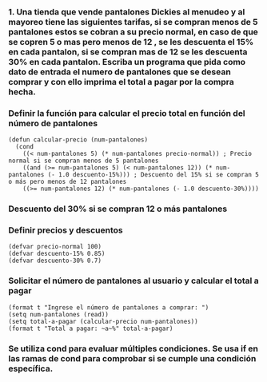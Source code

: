  <h3>1. Una tienda que vende pantalones Dickies al menudeo y al mayoreo tiene
   las siguientes tarifas, si se compran menos de 5 pantalones estos se
   cobran a su precio normal, en caso de que se copren 5 o mas pero
   menos de 12 , se les descuenta el 15% en cada pantalon, si se compran
   mas de 12 se les descuenta 30% en cada pantalon.  Escriba un programa
   que pida como dato de entrada el numero de pantalones que se desean
   comprar y con ello imprima el total a pagar por la compra hecha.</h3>


### Definir la función para calcular el precio total en función del número de pantalones

~~~
(defun calcular-precio (num-pantalones)
  (cond
    ((< num-pantalones 5) (* num-pantalones precio-normal)) ; Precio normal si se compran menos de 5 pantalones
    ((and (>= num-pantalones 5) (< num-pantalones 12)) (* num-pantalones (- 1.0 descuento-15%))) ; Descuento del 15% si se compran 5 o más pero menos de 12 pantalones
    ((>= num-pantalones 12) (* num-pantalones (- 1.0 descuento-30%)))) 
~~~    
### Descuento del 30% si se compran 12 o más pantalones

### Definir precios y descuentos

~~~
(defvar precio-normal 100)
(defvar descuento-15% 0.85)
(defvar descuento-30% 0.7)
~~~

### Solicitar el número de pantalones al usuario y calcular el total a pagar
~~~
(format t "Ingrese el número de pantalones a comprar: ")
(setq num-pantalones (read))
(setq total-a-pagar (calcular-precio num-pantalones))
(format t "Total a pagar: ~a~%" total-a-pagar)
~~~

<h3>Se utiliza cond para evaluar múltiples condiciones.
Se usa if en las ramas de cond para comprobar si se cumple una condición específica.</h3>
